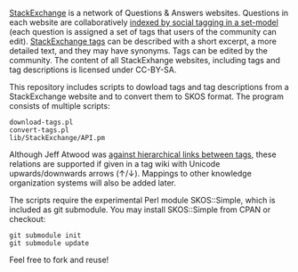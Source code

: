 [StackExchange](http://stackexchange.com) is a network of Questions & Answers
websites. Questions in each website are collaboratively [indexed by social
tagging in a set-model](http://arxiv.org/abs/cs/0701072) (each question is
assigned a set of tags that users of the community can edit). [StackExchange
tags](http://blog.stackoverflow.com/2010/08/tag-folksonomy-and-tag-synonyms/)
can be described with a short excerpt, a more detailed text, and they may have
synonyms. Tags can be edited by the community. The content of all StackExhange
websites, including tags and tag descriptions is licensed under CC-BY-SA.

This repository includes scripts to dowload tags and tag descriptions from a
StackExchange website and to convert them to SKOS format. The program consists
of multiple scripts:

	download-tags.pl
	convert-tags.pl
    lib/StackExchange/API.pm

Although Jeff Atwood was [against hierarchical links between
tags](http://blog.stackoverflow.com/2010/08/tag-folksonomy-and-tag-synonyms/#comment-48892),
these relations are supported if given in a tag wiki with Unicode
upwards/downwards arrows (↑/↓). Mappings to other knowledge organization
systems will also be added later.

The scripts require the experimental Perl module SKOS::Simple, which is
included as git submodule. You may install SKOS::Simple from CPAN or checkout:

    git submodule init
	git submodule update

Feel free to fork and reuse!
